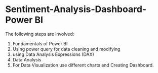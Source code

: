 # Sentiment-Analysis-Dashboard-Power BI


The following steps are involved:

1. Fundamentals of Power BI
2. Using power query for data cleaning and modifying
3. using Data Analysis Expressions (DAX)
4. Data Analysis
5. For Data Visualization use different charts and Creating Dashboard.

